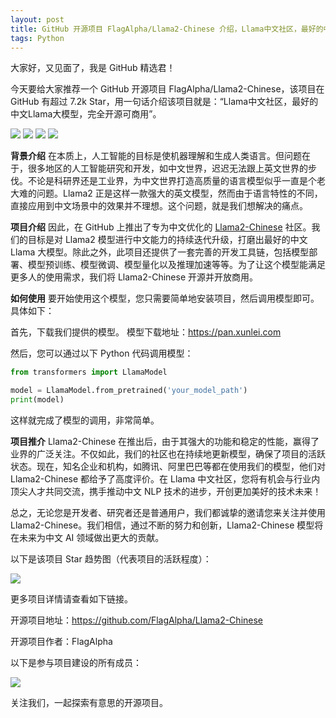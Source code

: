 ```yaml
---
layout: post
title: GitHub 开源项目 FlagAlpha/Llama2-Chinese 介绍，Llama中文社区，最好的中文Llama大模型，完全开源可商用
tags: Python
---
```


大家好，又见面了，我是 GitHub 精选君！

今天要给大家推荐一个 GitHub 开源项目 FlagAlpha/Llama2-Chinese，该项目在 GitHub 有超过 7.2k Star，用一句话介绍该项目就是：“Llama中文社区，最好的中文Llama大模型，完全开源可商用”。


![](https://raw.githubusercontent.com/FlagAlpha/Llama2-Chinese/master/assets/llama.png)
![](https://raw.githubusercontent.com/FlagAlpha/Llama2-Chinese/master/./assets/ceval.jpg)
![](https://raw.githubusercontent.com/FlagAlpha/Llama2-Chinese/master/./assets/llama_eval.jpeg)
![](https://raw.githubusercontent.com/FlagAlpha/Llama2-Chinese/master/./assets/wechat.jpeg)



**背景介绍**
在本质上，人工智能的目标是使机器理解和生成人类语言。但问题在于，很多地区的人工智能研究和开发，如中文世界，迟迟无法跟上英文世界的步伐。不论是科研界还是工业界，为中文世界打造高质量的语言模型似乎一直是个老大难的问题。Llama2 正是这样一款强大的英文模型，然而由于语言特性的不同，直接应用到中文场景中的效果并不理想。这个问题，就是我们想解决的痛点。

**项目介绍**
因此，在 GitHub 上推出了专为中文优化的 [Llama2-Chinese](https://github.com/FlagAlpha/Llama2-Chinese) 社区。我们的目标是对 Llama2 模型进行中文能力的持续迭代升级，打磨出最好的中文 Llama 大模型。除此之外，此项目还提供了一套完善的开发工具链，包括模型部署、模型预训练、模型微调、模型量化以及推理加速等等。为了让这个模型能满足更多人的使用需求，我们将 Llama2-Chinese 开源并开放商用。

**如何使用**
要开始使用这个模型，您只需要简单地安装项目，然后调用模型即可。具体如下：

首先，下载我们提供的模型。
模型下载地址：https://pan.xunlei.com

然后，您可以通过以下 Python 代码调用模型：
```python
from transformers import LlamaModel

model = LlamaModel.from_pretrained('your_model_path')
print(model)
```
这样就完成了模型的调用，非常简单。

**项目推介**
Llama2-Chinese 在推出后，由于其强大的功能和稳定的性能，赢得了业界的广泛关注。不仅如此，我们的社区也在持续地更新模型，确保了项目的活跃状态。现在，知名企业和机构，如腾讯、阿里巴巴等都在使用我们的模型，他们对 Llama2-Chinese 都给予了高度评价。在 Llama 中文社区，您将有机会与行业内顶尖人才共同交流，携手推动中文 NLP 技术的进步，开创更加美好的技术未来！

总之，无论您是开发者、研究者还是普通用户，我们都诚挚的邀请您来关注并使用 Llama2-Chinese。我们相信，通过不断的努力和创新，Llama2-Chinese 模型将在未来为中文 AI 领域做出更大的贡献。


以下是该项目 Star 趋势图（代表项目的活跃程度）：

![](https://api.star-history.com/svg?repos=FlagAlpha/Llama2-Chinese&type=Timeline)

更多项目详情请查看如下链接。

开源项目地址：https://github.com/FlagAlpha/Llama2-Chinese 

开源项目作者：FlagAlpha

以下是参与项目建设的所有成员：

![](https://contrib.rocks/image?repo=FlagAlpha/Llama2-Chinese)

关注我们，一起探索有意思的开源项目。

